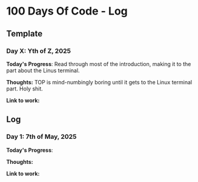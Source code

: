 # 100 Days Of Code - Log

## Template

### Day X: Yth of Z, 2025
**Today's Progress**: Read through most of the introduction, making it to the part about the Linus terminal.

**Thoughts:** TOP is mind-numbingly boring until it gets to the Linux terminal part. Holy shit.

**Link to work:**

## Log
### Day 1: 7th of May, 2025
**Today's Progress**:

**Thoughts:** 

**Link to work:**

